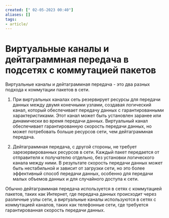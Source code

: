 ```yaml
---
created: [" 02-05-2023 00:40"]
aliases: []
tags:
- article/
---
```


# Виртуальные каналы и дейтаграммная передача в подсетях с коммутацией пакетов

Виртуальные каналы и дейтаграммная передача - это два разных подхода к коммутации пакетов в сети.

1. При виртуальных каналах сеть резервирует ресурсы для передачи данных между двумя конечными узлами, создавая логический канал, который обеспечивает передачу данных с гарантированными характеристиками. Этот канал может быть установлен заранее или динамически во время передачи данных. Виртуальный канал обеспечивает гарантированную скорость передачи данных, но может потребовать больше ресурсов сети, чем дейтаграммная передача.

2. Дейтаграммная передача, с другой стороны, не требует зарезервированных ресурсов в сети. Каждый пакет передается от отправителя к получателю отдельно, без установки логического канала между ними. В результате скорость передачи данных может быть нестабильной и зависит от загрузки сети, но это более эффективный способ передачи данных, особенно для передачи малых объемов данных и для случайного доступа к сети.

Обычно дейтаграммная передача используется в сетях с коммутацией пакетов, таких как Интернет, где передача данных происходит через различные узлы сети, а виртуальные каналы используются в сетях с коммутацией каналов, таких как телефонные сети, где требуется гарантированная скорость передачи данных.

